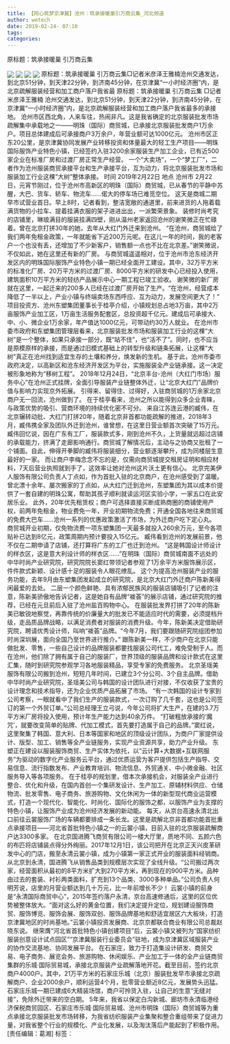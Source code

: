 ```yaml
---
title: 【同心筑梦京津冀】沧州：筑承接暖巢引万商云集_河北频道
author: wetech
date: 2019-02-24- 07:10
tags: 
categories: 
---
```

原标题：筑承接暖巢 引万商云集
<!-- more -->
                
<img align="center" border="0" src="http://p1.ifengimg.com/a/2019_09/305acf16735624f_size565_w658_h437.png" />
                
<img align="center" border="0" src="http://p1.ifengimg.com/a/2019_09/901dccd39356799_size721_w658_h457.png" />
            
<img align="center" border="0" src="http://p3.ifengimg.com/a/2019_09/aab30d3d6080288_size802_w661_h420.png" />
<img align="center" border="0" src="http://p2.ifengimg.com/a/2016/0810/204c433878d5cf9size1_w16_h16.png" />
原标题：筑承接暖巢 引万商云集□记者米彦泽王雅楠沧州交通发达，到北京51分钟，到天津22分钟，到济南45分钟，在京津冀“一小时经济圈”内，是北京疏解服装经营和加工商户落户我省最
原标题：筑承接暖巢 引万商云集
□记者米彦泽王雅楠
沧州交通发达，到北京51分钟，到天津22分钟，到济南45分钟，在京津冀“一小时经济圈”内，是北京疏解服装经营和加工商户落户我省最多的承接地。
沧州市区西北角，人来车往，热闹非凡。这是我省确定的北京服装批发市场疏解集中承载地之一——明珠（国际）商贸城，已承接北京服装批发商户1万余户。项目总体建成后可承接商户3万余户，年营业额可达1000亿元。
沧州市区正东20公里，是京津冀协同发展产业转移投资和体量最大的轻工生产项目——明珠国际服饰产业特色小镇，已经签约入驻3200余家服装生产加工企业，已有近500家企业在标准厂房和过渡厂房正常生产经营。
一个“大卖场”，一个“梦工厂”，二者作为沧州服装商贸承接平台和生产承接平台，互为动力，将北京服装批发市场和服装加工行业这棵“大树”整体承接。
时间
2019年2月22日
地点
沧州市
2月22日，元宵节刚过，位于沧州市高新区的明珠（国际）商贸城，已从春节的平静中苏醒，大巴、货车、轿车、物流车……偌大的停车场已难觅空位。
这天是商城二期早市试营业首日。早上8时，记者看到，整洁宽敞的通道里，前来进货的人拖着载满货物的小拉车、提着挂满衣服的架子进进出出，一派繁荣景象。
装修时尚考究的店铺里，琳琅满目的服装挂满四壁，刚从温州老家返回沧州的谢笑微正在忙碌着。曾在北京打拼30年的她，去年从大红门外迁来到沧州。
“在沧州，商贸城给了我们两年免租金政策，一年就能省下近200万元呢。在这儿一年的时间，我的老客户一个也没有丢，还增加了不少新客户，销售额一点也不比在北京差。”谢笑微说，不仅如此，她在这里还有新的厂房。
与商贸城遥遥相对，位于沧州市沧东经济开发区内的明珠国际服饰产业特色小镇一期已经全面开工建设。其中，32万平方米的标准化厂房、20万平方米的过渡厂房、8000平方米的研发中心已经投入使用，建筑面积10万平方米的轻纺产品展示中心一期工程已竣工验收。
谢笑微的新厂房就在这里，一起迁来的200多人已经在过渡厂房开始了生产。“在沧州，经营成本降低了一半以上，产业小镇与终端卖场东西呼应、互为动力，发展空间更大了！”
项目投资方、沧州东塑集团董事长于桂亭介绍，小镇规划总占地3万亩，其中2万亩服饰产业加工区，1万亩生活服务配套区，总投资超千亿元。建成后可承接大、中、小、微企业1万余家，年产值达1000亿元，可带动约30万人就业。
在沧州市委市政府和东塑集团管理层看来，北京服装批发市场和服装加工行业的这棵“大树”是一个整体，如果只承接一部分，既“站不住”，也“活不了”。同时，也不应当是原模原样的承接，而是通过旧模式基础上的转型升级和链条拓展，让这棵“大树”真正在沧州找到适宜生存的土壤和养分，焕发新的生机。
基于此，沧州市委市政府决定，以高新区和沧东经济开发区为平台，实施服装全产业链承接。这一决定被形象地称为“移树工程”。
2018年12月24日，“北京丰台-沧州（大红门市场）服务中心”在沧州正式挂牌，全面引导服装产业链整体外迁，让“北京大红门”品牌价值与影响力实现京外拓展。
引得来、留得住、过得好，入驻商贸城的1万余家北京商户无一回流，沧州做到了。
在于桂亭看来，沧州之所以能得到众多企业青睐，与政策优势的吸引、营商环境的持续优化密不可分。
来自江苏连云港的臧伟，在北京辗转动批、大红门打拼20年，随着北京非首都功能疏解的推进，2018年3月，臧伟携全家及团队外迁到沧州，谁曾想，在这里日营业额首次突破了15万元。
臧伟回忆说，因在广东有工厂，服装款式多，刚到沧州不久，上货量就远超过店铺的承载能力，挤满了走廊影响通行。商贸城了解情况后，主动与之协商又批租了一个铺面。自此，伸得开拳脚的臧伟将服装细分，营业额逐渐攀升，成为同楼层生意最好的一家。
而让商户李梅念念不忘的是，仅需向商贸城提交租房证明和相应材料，7天后营业执照就到手了，这效率让她对沧州这片沃土更有信心。
北京完美伊人服饰有限公司负责人丁点如，作为首批入驻的北京商户，在沧州感受到了温暖。曾北漂十余年、屡次搬家的丁点如，从大红门迁到沧州，东塑集团为其以成本价提供了一套自建的明珠公寓，帮助其孩子顺利就读运河区实验小学，一家五口在此安居乐业。
此外，20年优先租赁权；商户可选择直接买断成熟商圈的商铺使用产权，前两年免租金，物业费免一年，开业初期物流免费；开通全国各地往来商贸城的免费大巴车……沧州一系列的优惠政策激活了市场，为外迁商户吃下定心丸。
商贸城开业初期，仅免物流费一项东塑集团一天最多就投入260余万元，至今各项贴补已达到8亿元，政策周期内预计要投入15亿元。
臧伟看到沧州的发展前景，他不仅在二期申请了店铺，还打算将广东的工厂也迁到沧州。
“这是韩国设计师设计的样衣区，这是意大利设计师的样衣区……”在明珠（国际）商贸城南面不远处的中华时尚产业研究院，研究院院长窦红带领记者参观了1万余平方米服饰展示区，件件款式新颖、设计感十足的服装令人眼花缭乱。
这个为提高沧州服装产业的服务功能，去年9月由东塑集团发起成立的研究院，是北京大红门外迁商户陈新美得闲最爱的去处。
二层一个颜色鲜艳、具有浓郁民族风的服装店铺吸引了记者的注意，陈新美骄傲地告诉记者，这是她自有品牌“袯荟”的展示店铺，通过研究院的推荐，已经在元旦前后入驻了沧州盐百购物中心。
在服装批发界打拼了20年的陈新美已敏锐地察觉，再靠传统的价廉量大的批发已不能适应时代的需要，必须提档升级，走品质品牌战略，以满足消费者对服装的消费升级。今年，陈新美决定借助研究院，聘请优秀设计师，叫响“袯荟”品牌。“今年7月，我们要跟随研究院组团参加时尚深圳展，面向全国乃至世界进行推介。”
跟陈新美一样，不少商户在北京只能做批发、零售，一些自己设计的品牌服装都要找服装公司代工，难免受制于人。而在沧州，他们除了拥有属于自己的服装厂，世界顶级的服装品牌和设计款式在这里汇集，随时到研究院参观学习各地服装精品，享受专家的免费服务。
北京圣瑶美服饰有限公司搬到沧州，短短几年时间，已建立3个分公司、3个自主品牌。借助中华时尚产业研究院，圣瑶美公司与韩国的设计团队进行对接，不仅收获了宝贵的设计理念和技术指导，还为企业优质产品拓展了市场。
“有一次韩国的设计专家到公司考察，一眼就看中了我们生产的服装款式，一次订购了几千套，这也是公司签订的第一个外贸订单。”公司总经理王立弓说，今年公司将扩大生产，在建的3.7万平方米厂房将投入使用，预计年生产能力达到40余万件。
“打破粗放承接的‘魔咒’，就要改变简单的贴牌、代加工模式，首先要打造属于自己的品牌。”窦红说，这里聚集了韩国、意大利、日本等国家和地区的顶级设计团队，为商户厂家提供设计、版型、加工、销售等全产业链服务，实现产业资源共享，助力产业升级。
东塑正在建设以服装服饰商贸、生产实体为依托，以“云计算+大数据+互联网服务”为驱动的数字化产业服务云平台，通过优质运营为客户提供包括生产指导、交易信息、流行指数发布、产业教育培训、物流信息、外贸通关、中小微金融、社区服务导入等各项服务。
在于桂亭的规划里，借本次承接机会，对服装全产业进行整合、优化和升级，在国内首创一个集研发设计、生产加工、原辅材料供应、仓储物流、批发零售、电子商务、旅游购物、文化休闲为一体的新型现代商业运营模式，打造一个现代化、智能化、时尚化、国际化的服饰之都，以服饰产业为支撑的特色小镇，让服饰产业成为沧州经济发展的新动能。
每天，从京台高速永清北出口前往云裳服饰广场的车辆都要排成一条长龙。这里是疏解北京非首都功能首批重点承接项目——河北省首批特色小镇之一的云裳小镇，目前入驻的北京服装疏解商户达3300多家。
在北京国进腾飞商贸有限公司一楼大厅里，质地不同、五颜六色的布匹将店铺装点得分外绚丽。2017年12月1日，该公司把开在北京正天兴皮革研发中心的门店，搬至永清云裳小镇，成为小镇第一家正式开业的服装面料经销商。
从北京到永清，国进腾飞从销售品类到规模层次实现了全线升级。“公司搬过两次家，经营面积从最初的8平方米扩大到270平方米，再到现在的900平方米。品种由过去的套装、衬衫两类面料，扩充到13个品类、3000多种单品。”公司负责人何明芳说，店里的月营业额达到几十万元，比一年前增长不少！
云裳小镇的前身是“永清国际商贸中心”，2015年签约落户永清，京台高速修通后，这里的区位优势被整体放大。“面对这么好的黄金位置，我们决定提升定位，规划建设服饰商贸、服饰博览、服饰会展、服饰双创、服饰品牌基地和舒适宜居区六大板块，打造京津冀地区的时尚基地。”云裳小镇投资发展商、北京京都联合商业有限公司总裁赵晓东说。
继荣膺“河北省首批特色小镇创建项目”后，云裳小镇又被列为“国家纺织服装创意设计试点园区”“京津冀服装行业委员会”驻地，成为京津冀区域服装产业的协作交流基地、协同发展平台。
在石家庄，致力于打造集设计研发、商贸交易、电子商务、展览会务、旅游购物、休闲娱乐、产业加工于一体的全产业链商贸集群的乐城·国际贸易城，承接北京服装产业疏解落地开花。截至目前，签约北京商户4000户。其中，21万平方米的石家庄乐城（北京）服装批发早市承接北京疏解商户、企业2000余户，顺利运营4个月，批零营业额近8亿元，发展势头迅猛。石家庄乐城一期已建成6大精装场馆，商户可拎货入驻，让自己的生意“无缝对接”，免除外迁带来的空白期。
5年来，我省以保定白沟新城、廊坊市永清临港经济保税商贸园区、石家庄市乐城·国际贸易城、沧州市明珠（国际）商贸城等为重点承接北京服装批发市场转移，为我省纺织服装产业集聚和整合重组带来了促进力量，对我省整个行业的规模化、产业化发展，以及淘汰落后产能起到了积极作用。
[责任编辑：葛湘]
标签：
 
 
 
             
